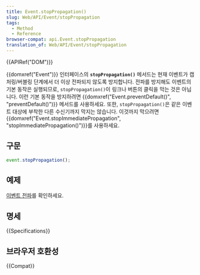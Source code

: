 ```yaml
---
title: Event.stopPropagation()
slug: Web/API/Event/stopPropagation
tags:
  - Method
  - Reference
browser-compat: api.Event.stopPropagation
translation_of: Web/API/Event/stopPropagation
---
```

{{APIRef("DOM")}}

{{domxref("Event")}} 인터페이스의 **`stopPropagation()`** 메서드는 현재 이벤트가 캡처링/버블링 단계에서 더 이상 전파되지 않도록 방지합니다. 전파를 방지해도 이벤트의 기본 동작은 실행되므로, `stopPropagation()`이 링크나 버튼의 클릭을 막는 것은 아닙니다. 이런 기본 동작을 방지하려면 {{domxref("Event.preventDefault()", "preventDefault()")}} 메서드를 사용하세요. 또한, `stopPropagation()`은 같은 이벤트 대상에 부착한 다른 수신기까지 막지는 않습니다. 이것까지 막으려면 {{domxref("Event.stopImmediatePropagation", "stopImmediatePropagation()")}}를 사용하세요.

## 구문

```js
event.stopPropagation();
```

## 예제

[이벤트 전파](/ko/docs/Web/API/Document_Object_Model/Examples#example_5_event_propagation)를 확인하세요.

## 명세

{{Specifications}}

## 브라우저 호환성

{{Compat}}
